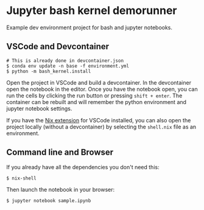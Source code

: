 # Jupyter bash kernel demorunner

Example dev environment project for bash and jupyter notebooks.

## VSCode and Devcontainer

```
# This is already done in devcontainer.json
$ conda env update -n base -f environment.yml
$ python -m bash_kernel.install
```

Open the project in VSCode and build a devcontainer. In the devcontainer open the notebook in the editor. Once you have the notebook open, you can run the cells by clicking the run button or pressing `shift + enter`. The container can be rebuilt and will remember the python environment and jupyter notebook settings.

If you have the [Nix extension](https://marketplace.visualstudio.com/items?itemName=bbenoist.Nix) for VSCode installed, you can also open the project locally (without a devcontainer) by selecting the `shell.nix` file as an environment.

## Command line and Browser

If you already have all the dependencies you don't need this:

```
$ nix-shell
```

Then launch the notebook in your browser:

```
$ jupyter notebook sample.ipynb
```

